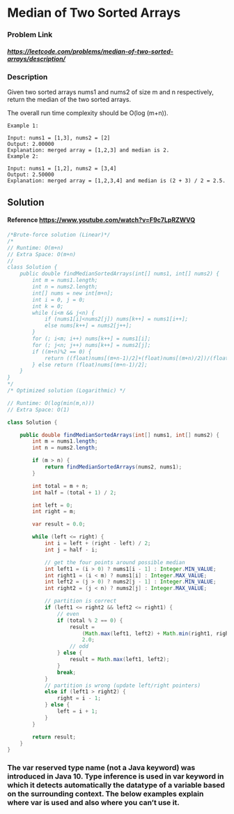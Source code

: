 
#   Median of Two Sorted Arrays

### Problem Link 
##### https://leetcode.com/problems/median-of-two-sorted-arrays/description/
### Description
Given two sorted arrays nums1 and nums2 of size m and n respectively, return the median of the two sorted arrays.

The overall run time complexity should be O(log (m+n)).
```
Example 1:

Input: nums1 = [1,3], nums2 = [2]
Output: 2.00000
Explanation: merged array = [1,2,3] and median is 2.
Example 2:

Input: nums1 = [1,2], nums2 = [3,4]
Output: 2.50000
Explanation: merged array = [1,2,3,4] and median is (2 + 3) / 2 = 2.5.
```

## Solution 
#### Reference https://www.youtube.com/watch?v=F9c7LpRZWVQ
```java
/*Brute-force solution (Linear)*/
/*
// Runtime: O(m+n)
// Extra Space: O(m+n)
// 
class Solution {
    public double findMedianSortedArrays(int[] nums1, int[] nums2) {
        int m = nums1.length;
        int n = nums2.length;
        int[] nums = new int[m+n];
        int i = 0, j = 0;
        int k = 0;
        while (i<m && j<n) {
            if (nums1[i]<nums2[j]) nums[k++] = nums1[i++];
            else nums[k++] = nums2[j++];
        }
        for (; i<m; i++) nums[k++] = nums1[i];
        for (; j<n; j++) nums[k++] = nums2[j];
        if ((m+n)%2 == 0) {
            return ((float)nums[(m+n-1)/2]+(float)nums[(m+n)/2])/(float)2;
        } else return (float)nums[(m+n-1)/2];
    }
}
*/
/* Optimized solution (Logarithmic) */

// Runtime: O(log(min(m,n)))
// Extra Space: O(1)

class Solution {

    public double findMedianSortedArrays(int[] nums1, int[] nums2) {
        int m = nums1.length;
        int n = nums2.length;

        if (m > n) {
            return findMedianSortedArrays(nums2, nums1);
        }

        int total = m + n;
        int half = (total + 1) / 2;

        int left = 0;
        int right = m;

        var result = 0.0;

        while (left <= right) {
            int i = left + (right - left) / 2;
            int j = half - i;

            // get the four points around possible median
            int left1 = (i > 0) ? nums1[i - 1] : Integer.MIN_VALUE;
            int right1 = (i < m) ? nums1[i] : Integer.MAX_VALUE;
            int left2 = (j > 0) ? nums2[j - 1] : Integer.MIN_VALUE;
            int right2 = (j < n) ? nums2[j] : Integer.MAX_VALUE;

            // partition is correct
            if (left1 <= right2 && left2 <= right1) {
                // even
                if (total % 2 == 0) {
                    result =
                        (Math.max(left1, left2) + Math.min(right1, right2)) /
                        2.0;
                    // odd
                } else {
                    result = Math.max(left1, left2);
                }
                break;
            }
            // partition is wrong (update left/right pointers)
            else if (left1 > right2) {
                right = i - 1;
            } else {
                left = i + 1;
            }
        }

        return result;
    }
}

```

### The var reserved type name (not a Java keyword) was introduced in Java 10. Type inference is used in var keyword in which it detects automatically the datatype of a variable based on the surrounding context. The below examples explain where var is used and also where you can’t use it.

